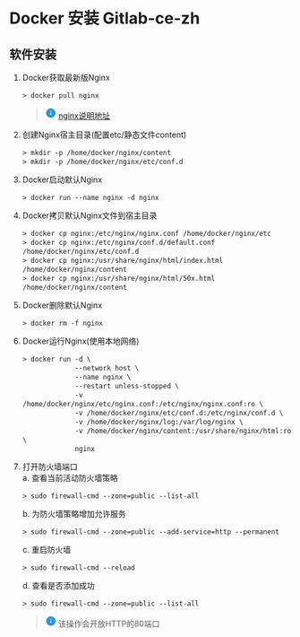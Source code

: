 # Docker 安装 Gitlab-ce-zh

## 软件安装

1.  Docker获取最新版Nginx<br>

    ```命令
    > docker pull nginx
    ```

    > ![info][info] [nginx说明地址][nginx地址]

2.  创建Nginx宿主目录(配置etc/静态文件content)<br>

    ```命令
    > mkdir -p /home/docker/nginx/content
    > mkdir -p /home/docker/nginx/etc/conf.d
    ```

3.  Docker启动默认Nginx<br>

    ```命令
    > docker run --name nginx -d nginx
    ```

4.  Docker拷贝默认Nginx文件到宿主目录<br>

    ```命令
    > docker cp nginx:/etc/nginx/nginx.conf /home/docker/nginx/etc
    > docker cp nginx:/etc/nginx/conf.d/default.conf /home/docker/nginx/etc/conf.d
    > docker cp nginx:/usr/share/nginx/html/index.html /home/docker/nginx/content
    > docker cp nginx:/usr/share/nginx/html/50x.html /home/docker/nginx/content
    ```

5.  Docker删除默认Nginx<br>

    ```命令
    > docker rm -f nginx
    ```

6.  Docker运行Nginx(使用本地网络)

    ```命令
    > docker run -d \
                 --network host \
                 --name nginx \
                 --restart unless-stopped \
                 -v /home/docker/nginx/etc/nginx.conf:/etc/nginx/nginx.conf:ro \
                 -v /home/docker/nginx/etc/conf.d:/etc/nginx/conf.d \
                 -v /home/docker/nginx/log:/var/log/nginx \
                 -v /home/docker/nginx/content:/usr/share/nginx/html:ro \
                 nginx
    ```

7.  打开防火墙端口<br>
    a. 查看当前活动防火墙策略<br>

    ```命令
    > sudo firewall-cmd --zone=public --list-all
    ```

    b. 为防火墙策略增加允许服务<br>

    ```命令
    > sudo firewall-cmd --zone=public --add-service=http --permanent
    ```

    c. 重启防火墙<br>

    ```命令
    > sudo firewall-cmd --reload
    ```

    d. 查看是否添加成功<br>

    ```命令
    > sudo firewall-cmd --zone=public --list-all
    ```

    > ![info][info] 该操作会开放HTTP的80端口

[info]: /images/info.png

[nginx地址]: https://hub.docker.com/_/nginx/
